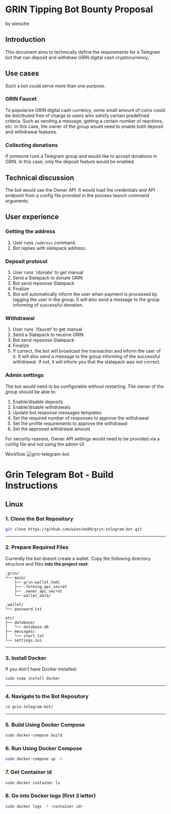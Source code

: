 # GRIN Tipping Bot Bounty Proposal
by wiesche

## Introduction

This document aims to technically define the requirements for a Telegram bot that can deposit and withdraw GRIN digital cash cryptocurrency.

## Use cases

Such a bot could serve more than one purpose.

### GRIN Faucet

To popularize GRIN digital cash currency, some small amount of coins could be distributed free of charge to users who satisfy certain predefined criteria. 
Such as sending a message, getting a certain number of reactions, etc. In this case, the owner of the group would need to enable both deposit and withdrawal features.

### Collecting donations

If someone runs a Telegram group and would like to accept donations in GRIN. In this case, only the deposit feature would be enabled.

## Technical discussion

The bot would use the Owner API. It would load the credentials and API endpoint from a config file provided in the process launch command arguments.

## User experience

### Getting the address

1. User runs `/address` command.
2. Bot replies with slatepack address.

### Deposit protocol

1. User runs '/donate' to get manual
2. Send a Slatepack to donate GRIN
3. Bot send repsonse Slatepack
4. Finalize
5. Bot will automatically inform the user when payment is processed by tagging the user in the group. It will also send a message to the group informing of successful donation.

### Withdrawal

1. User runs '/faucet' to get manual
2. Send a Slatepack to receive GRIN
3. Bot send repsonse Slatepack
4. Finalize
5. If correct, the bot will broadcast the transaction and inform the user of it. It will also send a message to the group informing of the successful withdrawal. If not, it will inform you that the slatepack was not correct.

### Admin settings

The bot would need to be configurable without restarting. The owner of the group should be able to:

1. Enable/disable deposits
2. Enable/disable withdrawals
3. Update bot response messages templates
4. Set the required number of responses to approve the withdrawal
5. Set the profile requirements to approve the withdrawal
6. Set the approved withdrawal amount

For security reasons, Owner API settings would need to be provided via a config file and not using the admin UI.

Workflow
![grin-telegram-bot](https://github.com/user-attachments/assets/19f69736-02e3-4aec-8cc0-8e3f1f2c3222)




# Grin Telegram Bot - Build Instructions

## Linux

### 1. Clone the Bot Repository

```bash
git clone https://github.com/wiesche89/grin-telegram-bot.git
```

---

### 2. Prepare Required Files

Currently the bot doesnt create a wallet.
Copy the following directory structure and files **into the project root**:

```
.grin/
└── main/
    ├── grin-wallet.toml
    ├── .foreing_api_secret
    ├── .owner_api_secret
    └── wallet_data/

.wallet/
└── password.txt

etc/
├── database/
│   └── database.db
├── messages/
│   └── start.txt
└── settings.ini
```

---

### 3. Install Docker

If you don't have Docker installed:

```bash
sudo snap install docker
```

---

### 4. Navigate to the Bot Repository

```bash
cd grin-telegram-bot/
```

---

### 5. Build Using Docker Compose

```bash
sudo docker-compose build
```

### 6. Run Using Docker Compose
```bash
sudo docker-compose up -d
```

### 7. Get Container id
```bash
sudo docker container ls
```

### 8. Go into Docker logs (first 3 letter)
```bash
sudo docker logs -f <container id>
```